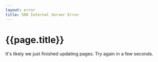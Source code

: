 ```yaml
---
layout: error
title: 500 Internal Server Error
---
```

# {{page.title}}

It's likely we just finished updating pages.
Try again in a few seconds.

